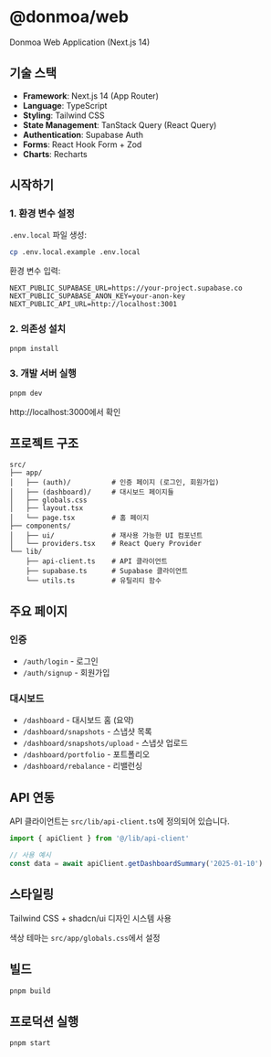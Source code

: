 # @donmoa/web

Donmoa Web Application (Next.js 14)

## 기술 스택

- **Framework**: Next.js 14 (App Router)
- **Language**: TypeScript
- **Styling**: Tailwind CSS
- **State Management**: TanStack Query (React Query)
- **Authentication**: Supabase Auth
- **Forms**: React Hook Form + Zod
- **Charts**: Recharts

## 시작하기

### 1. 환경 변수 설정

`.env.local` 파일 생성:

```bash
cp .env.local.example .env.local
```

환경 변수 입력:
```env
NEXT_PUBLIC_SUPABASE_URL=https://your-project.supabase.co
NEXT_PUBLIC_SUPABASE_ANON_KEY=your-anon-key
NEXT_PUBLIC_API_URL=http://localhost:3001
```

### 2. 의존성 설치

```bash
pnpm install
```

### 3. 개발 서버 실행

```bash
pnpm dev
```

http://localhost:3000에서 확인

## 프로젝트 구조

```
src/
├── app/
│   ├── (auth)/          # 인증 페이지 (로그인, 회원가입)
│   ├── (dashboard)/     # 대시보드 페이지들
│   ├── globals.css
│   ├── layout.tsx
│   └── page.tsx         # 홈 페이지
├── components/
│   ├── ui/              # 재사용 가능한 UI 컴포넌트
│   └── providers.tsx    # React Query Provider
└── lib/
    ├── api-client.ts    # API 클라이언트
    ├── supabase.ts      # Supabase 클라이언트
    └── utils.ts         # 유틸리티 함수
```

## 주요 페이지

### 인증
- `/auth/login` - 로그인
- `/auth/signup` - 회원가입

### 대시보드
- `/dashboard` - 대시보드 홈 (요약)
- `/dashboard/snapshots` - 스냅샷 목록
- `/dashboard/snapshots/upload` - 스냅샷 업로드
- `/dashboard/portfolio` - 포트폴리오
- `/dashboard/rebalance` - 리밸런싱

## API 연동

API 클라이언트는 `src/lib/api-client.ts`에 정의되어 있습니다.

```typescript
import { apiClient } from '@/lib/api-client'

// 사용 예시
const data = await apiClient.getDashboardSummary('2025-01-10')
```

## 스타일링

Tailwind CSS + shadcn/ui 디자인 시스템 사용

색상 테마는 `src/app/globals.css`에서 설정

## 빌드

```bash
pnpm build
```

## 프로덕션 실행

```bash
pnpm start
```

